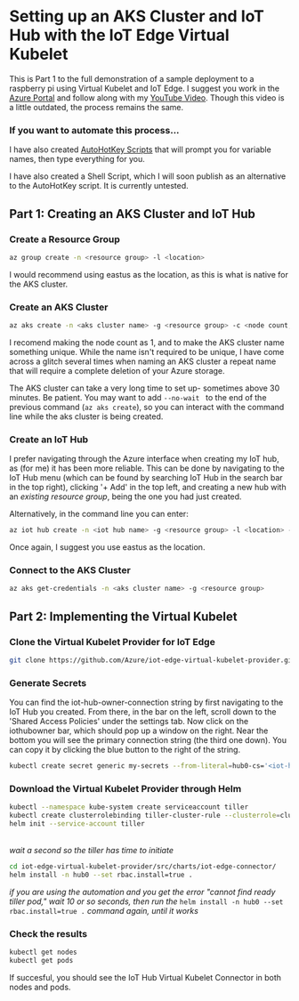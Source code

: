 # Setting up an AKS Cluster and IoT Hub with the IoT Edge Virtual Kubelet

This is Part 1 to the full demonstration of a sample deployment to a raspberry pi using Virtual Kubelet and IoT Edge.
I suggest you work in the [Azure Portal](https://portal.azure.com) and follow along with my [YouTube Video](https://www.youtube.com/watch?v=XbkLWmjww8I). Though this video is a little outdated, the process remains the same.

### If you want to automate this process...

I have also created [AutoHotKey Scripts](https://github.com/NFeingold/Virtual-Kubelet-Demonstration/tree/master/Guide/1%20-IoT%20Hub%20and%20AKS/Automation) that will prompt you for variable names, then type everything for you.

I have also created a Shell Script, which I will soon publish as an alternative to the AutoHotKey script. It is currently untested.

## Part 1: Creating an AKS Cluster and IoT Hub


### Create a Resource Group

```sh
az group create -n <resource group> -l <location>
```

I would recommend using eastus as the location, as this is what is native for the AKS cluster.

### Create an AKS Cluster

```sh
az aks create -n <aks cluster name> -g <resource group> -c <node count, 1> --generate-ssh-keys
```
I recomend making the node count as 1, and to make the AKS cluster name something unique. While the name isn't required to be unique, I have come across a glitch several times when naming an AKS cluster a repeat name that will require a complete deletion of your Azure storage.

The AKS cluster can take a very long time to set up- sometimes above 30 minutes. Be patient. You may want to add ```--no-wait ``` to the end of the previous command (```az aks create```), so you can interact with the command line while the aks cluster is being created.

### Create an IoT Hub

I prefer navigating through the Azure interface when creating my IoT hub, as (for me) it has been more reliable. This can be done by navigating to the IoT Hub menu (which can be found by searching IoT Hub in the search bar in the top right), clicking '+ Add' in the top left, and creating a new hub with an *existing resource group*, being the one you had just created. 

Alternatively, in the command line you can enter:

```sh
az iot hub create -n <iot hub name> -g <resource group> -l <location> --sku <s1>
```
Once again, I suggest you use eastus as the location.

### Connect to the AKS Cluster
```sh
az aks get-credentials -n <aks cluster name> -g <resource group>
```
## Part 2: Implementing the Virtual Kubelet

### Clone the Virtual Kubelet Provider for IoT Edge

```sh
git clone https://github.com/Azure/iot-edge-virtual-kubelet-provider.git
```

### Generate Secrets 

You can find the iot-hub-owner-connection string by first navigating to the IoT Hub you created. From there, in the bar on the left, scroll down to the 'Shared Access Policies' under the settings tab. Now click on the iothubowner bar, which should pop up a window on the right. Near the bottom you will see the primary connection string (the third one down). You can copy it by clicking the blue button to the right of the string.
```sh
kubectl create secret generic my-secrets --from-literal=hub0-cs='<iot-hub-owner-connection-string>'
```

### Download the Virtual Kubelet Provider through Helm
```sh
kubectl --namespace kube-system create serviceaccount tiller
kubectl create clusterrolebinding tiller-cluster-rule --clusterrole=cluster-admin --serviceaccount=kube-system:tiller
helm init --service-account tiller
```
<br/> *wait a second so the tiller has time to initiate* <br/>
```sh
cd iot-edge-virtual-kubelet-provider/src/charts/iot-edge-connector/
helm install -n hub0 --set rbac.install=true .
```
*if you are using the automation and you get the error "cannot find ready tiller pod," wait 10 or so seconds, then run the* ```helm install -n hub0 --set rbac.install=true .``` *command again, until it works*
### Check the results
```sh
kubectl get nodes
kubectl get pods
```

If succesful, you should see the IoT Hub Virtual Kubelet Connector in both nodes and pods.
